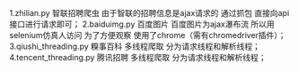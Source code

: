 1.zhilian.py  智联招聘爬虫 
    由于智联的招聘信息是ajax请求的 通过抓包 直接向api接口进行请求即可；
2.baiduimg.py 百度图片
    百度图片为ajax瀑布流 所以用selenium仿真人访问 为了方便观察 使用了chrome（需有chromedriver插件）；
3.qiushi_threading.py 糗事百科
    多线程爬取 分为请求线程和解析线程；
4.tencent_threading.py 腾讯招聘
    多线程爬取 分为请求线程和解析线程；
